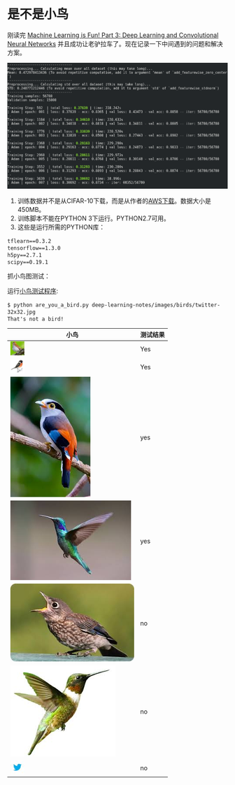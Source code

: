 # 是不是小鸟

刚读完 [Machine Learning is Fun! Part 3: Deep Learning and Convolutional Neural Networks](https://medium.com/@ageitgey/machine-learning-is-fun-part-3-deep-learning-and-convolutional-neural-networks-f40359318721) 并且成功让老驴拉车了。现在记录一下中间遇到的问题和解决方案。

![running](https://github.com/chfw/deep-learning-notes/raw/master/images/bird-1.png)


1. 训练数据并不是从CIFAR-10下载，而是从作者的[AWS下载](https://medium.com/@ageitgey/good-question-a095787c12f1)。数据大小是450MB。
1. 训练脚本不能在PYTHON 3下运行。PYTHON2.7可用。
1. 这些是运行所需的PYTHON库：

```
tflearn==0.3.2
tensorflow==1.3.0
h5py==2.7.1
scipy==0.19.1
```

抓小鸟图测试：

运行[小鸟测试程序](https://gist.github.com/ageitgey/a40dded08e82e59724c70da23786bbf0):

```shell
$ python are_you_a_bird.py deep-learning-notes/images/birds/twitter-32x32.jpg 
That's not a bird!
```

|小鸟|测试结果|
|---|---|
|![bird1](https://github.com/chfw/deep-learning-notes/raw/master/images/birds/bird-32x32.png)| Yes  |
|![bird2](https://github.com/chfw/deep-learning-notes/raw/master/images/birds/bird2-32x32.png)| Yes |
|![big-bird](https://github.com/chfw/deep-learning-notes/raw/master/images/birds/bird.jpg)| yes|
|![big-bird2](https://github.com/chfw/deep-learning-notes/raw/master/images/birds/bird2.jpg)| yes|
|![big-bird3](https://github.com/chfw/deep-learning-notes/raw/master/images/birds/bird3.jpg)| no|
|![big-bird4](https://github.com/chfw/deep-learning-notes/raw/master/images/birds/bird4.jpg)| no|
|![twitter](https://github.com/chfw/deep-learning-notes/raw/master/images/birds/twitter-32x32.jpg)| no|
